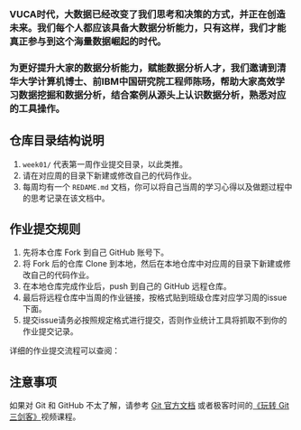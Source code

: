 
### VUCA时代，大数据已经改变了我们思考和决策的方式，并正在创造未来。我们每个人都应该具备大数据分析能力，只有这样，我们才能真正参与到这个海量数据崛起的时代。

### 为更好提升大家的数据分析能力，赋能数据分析人才，我们邀请到清华大学计算机博士、前IBM中国研究院工程师陈旸，帮助大家高效学习数据挖掘和数据分析，结合案例从源头上认识数据分析，熟悉对应的工具操作。

## 仓库目录结构说明

1. `week01/` 代表第一周作业提交目录，以此类推。
2. 请在对应周的目录下新建或修改自己的代码作业。
2. 每周均有一个 `REDAME.md` 文档，你可以将自己当周的学习心得以及做题过程中的思考记录在该文档中。

## 作业提交规则
 
1. 先将本仓库 Fork 到自己 GitHub 账号下。
2. 将 Fork 后的仓库 Clone 到本地，然后在本地仓库中对应周的目录下新建或修改自己的代码作业。
3. 在本地仓库完成作业后，push 到自己的 GitHub 远程仓库。
4. 最后将远程仓库中当周的作业链接，按格式贴到班级仓库对应学习周的issue下面。
5. 提交issue请务必按照规定格式进行提交，否则作业统计工具将抓取不到你的作业提交记录。 

详细的作业提交流程可以查阅：


## 注意事项

 如果对 Git 和 GitHub 不太了解，请参考 [Git 官方文档](https://git-scm.com/book/zh/v2) 或者极客时间的[《玩转 Git 三剑客》](https://time.geekbang.org/course/intro/145)视频课程。
